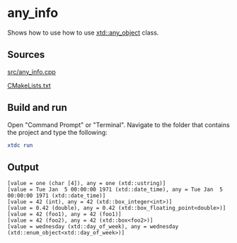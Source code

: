 # any_info

Shows how to use how to use [xtd::any_object](https://gammasoft71.github.io/xtd/reference_guides/latest/classxtd_1_1any__object.html) class.

## Sources

[src/any_info.cpp](src/any_info.cpp)

[CMakeLists.txt](CMakeLists.txt)

## Build and run

Open "Command Prompt" or "Terminal". Navigate to the folder that contains the project and type the following:

```cmake
xtdc run
```

## Output

```
[value = one (char [4]), any = one (xtd::ustring)]
[value = Tue Jan  5 00:00:00 1971 (xtd::date_time), any = Tue Jan  5 00:00:00 1971 (xtd::date_time)]
[value = 42 (int), any = 42 (xtd::box_integer<int>)]
[value = 0.42 (double), any = 0.42 (xtd::box_floating_point<double>)]
[value = 42 (foo1), any = 42 (foo1)]
[value = 42 (foo2), any = 42 (xtd::box<foo2>)]
[value = wednesday (xtd::day_of_week), any = wednesday (xtd::enum_object<xtd::day_of_week>)]
```
